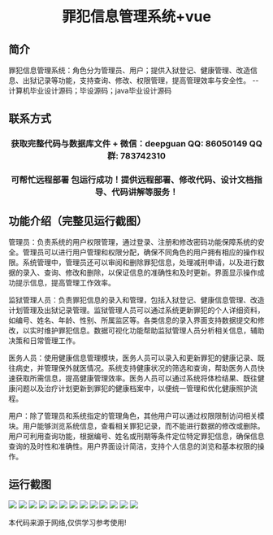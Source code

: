 <p><h1 align="center">罪犯信息管理系统+vue</h1></p>

## 简介
罪犯信息管理系统：角色分为管理员、用户；提供入狱登记、健康管理、改造信息、出狱记录等功能，支持查询、修改、权限管理，提高管理效率与安全性。    --计算机毕业设计源码；毕设源码；java毕业设计源码


## 联系方式
<p><h3 align="center">获取完整代码与数据库文件 + 微信：deepguan QQ: 86050149 QQ群: 783742310</h3></p>
<p><h3 align="center">可帮忙远程部署 包运行成功！提供远程部署、修改代码、设计文档指导、代码讲解等服务！</h3></p>

## 功能介绍（完整见运行截图）
管理员：负责系统的用户权限管理，通过登录、注册和修改密码功能保障系统的安全。管理员可以进行用户管理和权限分配，确保不同角色的用户拥有相应的操作权限。系统管理中，管理员还可以审阅和删除罪犯信息，处理减刑申请，以及进行数据的录入、查询、修改和删除，以保证信息的准确性和及时更新。界面显示操作成功提示信息，提高管理工作效率。

监狱管理人员：负责罪犯信息的录入和管理，包括入狱登记、健康信息管理、改造计划管理及出狱记录管理。监狱管理人员可以通过系统更新罪犯的个人详细资料，如编号、姓名、年龄、性别、所属监区等。各类信息的录入界面支持数据提交和修改，以实时维护罪犯信息。数据可视化功能帮助监狱管理人员分析相关信息，辅助决策和日常管理工作。

医务人员：使用健康信息管理模块，医务人员可以录入和更新罪犯的健康记录、既往病史，并管理保外就医情况。系统支持健康状况的筛选和查询，帮助医务人员快速获取所需信息，提高健康管理效率。医务人员可以通过系统将体检结果、既往健康问题以及治疗计划更新到罪犯的健康档案中，以便统一管理和优化健康照护流程。

用户：除了管理员和系统指定的管理角色，其他用户可以通过权限限制访问相关模块。用户能够浏览系统信息，查看相关罪犯记录，而不能进行数据的修改或删除。用户可利用查询功能，根据编号、姓名或刑期等条件定位特定罪犯信息，确保信息查询的及时性和准确性。用户界面设计简洁，支持个人信息的浏览和基本权限的操作。


## 运行截图
![](img/001.jpg)
![](img/002.jpg)
![](img/003.jpg)
![](img/004.jpg)
![](img/005.jpg)
![](img/006.jpg)
![](img/007.jpg)
![](img/008.jpg)
![](img/009.jpg)
![](img/010.jpg)
![](img/011.jpg)
![](img/012.jpg)
![](img/013.jpg)

<p>本代码来源于网络,仅供学习参考使用!</p>
